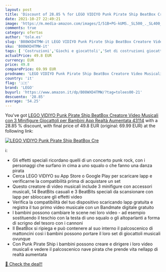 ```yaml
---
layout: post
title: 'Discount of 28.85 % for LEGO VIDIYO Punk Pirate Ship BeatBox Cre'
date: 2021-10-27 22:49:21
image: 'https://m.media-amazon.com/images/I/51B+PG-kUMS._SL500_._SL400_.jpg'
comments: true
category: ofertas
author: 'tole.es'
slug: 'B08WXD4TMW-it LEGO VIDIYO Punk Pirate Ship BeatBox Creatore Video...'
sku: 'B08WXD4TMW-it'
tags: [ 'Costruzioni','Giochi e giocattoli','Set di costruzioni giocattolo','lego', ]
actualPrice: 49.8 EUR
currency: EUR
price: 49.8
comparePrice: 69.99 EUR
prodname: 'LEGO VIDIYO Punk Pirate Ship BeatBox Creatore Video Musicali con 3 Minifigure  Giocattoli per Bambini  App Realtà Aumentata  43114'
country: 'it'
flag: '🇮🇹'
brand: 'LEGO'
buyurl: 'https://www.amazon.it/dp/B08WXD4TMW/?tag=tolees00-21'
descuento: '28.85'
average: '54.25'
---
```


You've got [LEGO VIDIYO Punk Pirate Ship BeatBox Creatore Video Musicali con 3 Minifigure  Giocattoli per Bambini  App Realtà Aumentata  43114](https://www.amazon.it/dp/B08WXD4TMW/?tag=tolees00-21) with a  28.85 % discount, with final price of 49.8 EUR (original: 69.99 EUR) at the following link:

[![LEGO VIDIYO Punk Pirate Ship BeatBox Cre](https://m.media-amazon.com/images/I/51B+PG-kUMS._SL500_._SL400_.jpg)](https://www.amazon.it/dp/B08WXD4TMW/?tag=tolees00-21)

ℹ️:

- Gli effetti speciali ricordano quelli di un concerto punk rock, con i personaggi che surfano in cima a uno squalo o che fanno una danza pirata
- Cerca LEGO VIDIYO su App Store o Google Play per scaricare lapp e verificarne la compatibilità prima di acquistare un set
- Questo creatore di video musicali include 3 minifigure con accessori musicali, 14 BeatBits casuali e 3 BeatBits speciali da scansionare con lapp per sbloccare gli effetti video
- Verifica la compatibilità del tuo dispositivo scaricando lapp gratuita e registra il tuo primo video musicale con un Bandmate digitale gratuito
- I bambini possono cambiare le scene nei loro video - ad esempio sostituendo il teschio con la testa di uno squalo o gli altoparlanti a forma di scrigno del tesoro con i cannoni
- Il BeatBox si ripiega e può contenere al suo interno il palcoscenico di mattoncini così i bambini possono portare il loro set di giocattoli musicali ovunque
- Con Punk Pirate Ship i bambini possono creare e dirigere i loro video musicali e vedere il palcoscenico nave pirata che prende vita nellapp di realtà aumentata

[🛒 Check the deal!!](https://www.amazon.it/dp/B08WXD4TMW/?tag=tolees00-21)
